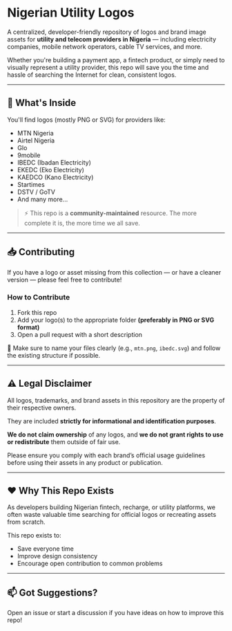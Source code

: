 # Nigerian Utility Logos

A centralized, developer-friendly repository of logos and brand image assets for **utility and telecom providers in Nigeria** — including electricity companies, mobile network operators, cable TV services, and more.

Whether you're building a payment app, a fintech product, or simply need to visually represent a utility provider, this repo will save you the time and hassle of searching the Internet for clean, consistent logos.

---

## 🔌 What's Inside

You'll find logos (mostly PNG or SVG) for providers like:

- MTN Nigeria
- Airtel Nigeria
- Glo
- 9mobile
- IBEDC (Ibadan Electricity)
- EKEDC (Eko Electricity)
- KAEDCO (Kano Electricity)
- Startimes
- DSTV / GoTV
- And many more...

> ⚡ This repo is a **community-maintained** resource. The more complete it is, the more time we all save.

---

## 📥 Contributing

If you have a logo or asset missing from this collection — or have a cleaner version — please feel free to contribute!

### How to Contribute

1. Fork this repo
2. Add your logo(s) to the appropriate folder **(preferably in PNG or SVG format)**
3. Open a pull request with a short description

📝 Make sure to name your files clearly (e.g., `mtn.png`, `ibedc.svg`) and follow the existing structure if possible.

---

## ⚠️ Legal Disclaimer

All logos, trademarks, and brand assets in this repository are the property of their respective owners.

They are included **strictly for informational and identification purposes**.

**We do not claim ownership** of any logos, and **we do not grant rights to use or redistribute** them outside of fair use.

Please ensure you comply with each brand’s official usage guidelines before using their assets in any product or publication.

---

## ❤️ Why This Repo Exists

As developers building Nigerian fintech, recharge, or utility platforms, we often waste valuable time searching for official logos or recreating assets from scratch.

This repo exists to:
- Save everyone time
- Improve design consistency
- Encourage open contribution to common problems

---

## 📫 Got Suggestions?

Open an issue or start a discussion if you have ideas on how to improve this repo!

